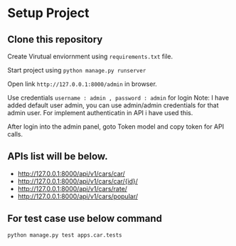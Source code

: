 # Setup Project
## Clone this repository

Create Virutual enviornment using `requirements.txt` file.

Start project using `python manage.py runserver`

Open link `http://127.0.0.1:8000/admin` in browser.

Use credentials `username : admin , password : admin` for login
Note: I have added default user admin, you can use admin/admin credentials for that admin user. For implement authenticatin in API i have used this.

After login into the admin panel, goto Token model and copy token for API calls.

## APIs list will be below.
- http://127.0.0.1:8000/api/v1/cars/car/
- http://127.0.0.1:8000/api/v1/cars/car/{id}/
- http://127.0.0.1:8000/api/v1/cars/rate/
- http://127.0.0.1:8000/api/v1/cars/popular/

## For test case use below command
`python manage.py test apps.car.tests`

